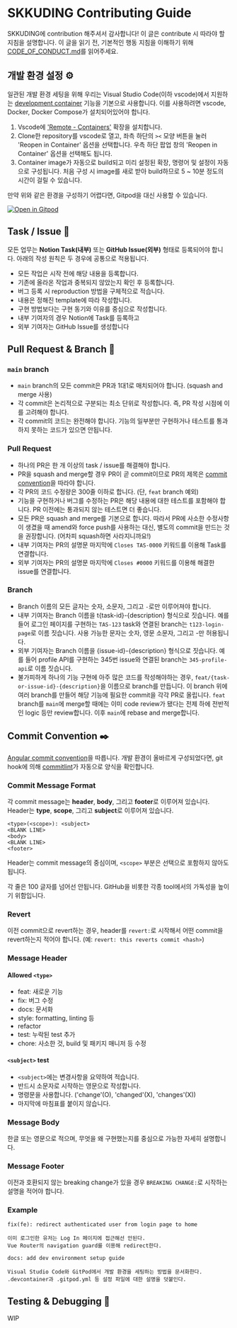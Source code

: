 # SKKUDING Contributing Guide

SKKUDING에 contribution 해주셔서 감사합니다! 이 글은 contribute 시 따라야 할 지침을 설명합니다. 이 글을 읽기 전, 기본적인 행동 지침을 이해하기 위해 [CODE_OF_CONDUCT.md](CODE_OF_CONDUCT.md)를 읽어주세요.

## 개발 환경 설정 ⚙️

일관된 개발 환경 세팅을 위해 우리는 Visual Studio Code(이하 vscode)에서 지원하는 [development container](https://code.visualstudio.com/docs/remote/containers) 기능을 기본으로 사용합니다. 이를 사용하려면 vscode, Docker, Docker Compose가 설치되어있어야 합니다.

1. Vscode에 ['Remote - Containers'](https://marketplace.visualstudio.com/items?itemName=ms-vscode-remote.remote-containers) 확장을 설치합니다.
2. Clone한 repository를 vscode로 열고, 좌측 하단의 `><` 모양 버튼을 눌러 'Reopen in Container' 옵션을 선택합니다. 우측 하단 팝업 창의 'Reopen in Container' 옵션을 선택해도 됩니다.
3. Container image가 자동으로 build되고 미리 설정된 확장, 명령어 및 설정이 자동으로 구성됩니다. 처음 구성 시 image를 새로 받아 build하므로 5 ~ 10분 정도의 시간이 걸릴 수 있습니다.

만약 위와 같은 환경을 구성하기 어렵다면, Gitpod을 대신 사용할 수 있습니다.

[![Open in Gitpod](https://gitpod.io/button/open-in-gitpod.svg)](https://gitpod.io/#https://github.com/skkuding/next)

## Task / Issue 🎫

모든 업무는 **Notion Task(내부)** 또는 **GitHub Issue(외부)** 형태로 등록되어야 합니다. 아래의 작성 원칙은 두 경우에 공통으로 적용됩니다.
- 모든 작업은 시작 전에 해당 내용을 등록합니다.
- 기존에 올라온 작업과 중복되지 않았는지 확인 후 등록합니다.
- 버그 등록 시 reproduction 방법을 구체적으로 적습니다.
- 내용은 정해진 template에 따라 작성합니다.
- 구현 방법보다는 구현 동기와 이유를 중심으로 작성합니다.
- 내부 기여자의 경우 Notion에 Task를 등록하고
- 외부 기여자는 GitHub Issue를 생성합니다

## <a name="pr-and-branch"></a> Pull Request & Branch 🌲

### `main` branch

- `main` branch의 모든 commit은 PR과 1대1로 매치되어야 합니다. (squash and merge 사용)
- 각 commit은 논리적으로 구분되는 최소 단위로 작성합니다. 즉, PR 작성 시점에 이를 고려해야 합니다.
- 각 commit의 코드는 완전해야 합니다. 기능의 일부분만 구현하거나 테스트를 통과하지 못하는 코드가 있으면 안됩니다.

### Pull Request

- 하나의 PR은 한 개 이상의 task / issue를 해결해야 합니다.
- PR을 squash and merge할 경우 PR이 곧 commit이므로 PR의 제목은 [commit convention](#commit-convention)을 따라야 합니다.
- 각 PR의 코드 수정량은 300줄 이하로 합니다. (단, `feat` branch 예외)
- 기능을 구현하거나 버그를 수정하는 PR은 해당 내용에 대한 테스트를 포함해야 합니다. PR 이전에는 통과되지 않는 테스트면 더 좋습니다.
- 모든 PR은 squash and merge를 기본으로 합니다. 따라서 PR에 사소한 수정사항이 생겼을 때 amend와 force push를 사용하는 대신, 별도의 commit을 만드는 것을 권장합니다. (어차피 squash하면 사라지니까요!)
- 내부 기여자는 PR의 설명문 마지막에 `Closes TAS-0000` 키워드를 이용해 Task를 연결합니다.
- 외부 기여자는 PR의 설명문 마지막에 `Closes #0000` 키워드를 이용해 해결한 issue를 연결합니다.

### Branch

- Branch 이름의 모든 글자는 숫자, 소문자, 그리고 `-`로만 이루어져야 합니다. 
- 내부 기여자는 Branch 이름을 t{task-id}-{description} 형식으로 짓습니다.
예를 들어 로그인 페이지를 구현하는 `TAS-123` task와 연결된 branch는 `t123-login-page`로 이름 짓습니다.
사용 가능한 문자는 숫자, 영문 소문자, 그리고 -만 허용됩니다.
- 외부 기여자는 Branch 이름을 {issue-id}-{description} 형식으로 짓습니다.
예를 들어 profile API를 구현하는 345번 issue와 연결된 branch는 `345-profile-api`로 이름 짓습니다.
- 불가피하게 하나의 기능 구현에 아주 많은 코드를 작성해야하는 경우, `feat/{task-or-issue-id}-{description}`을 이름으로 branch를 만듭니다. 이 branch 위에 여러 branch를 만들어 해당 기능에 필요한 commit을 각각 PR로 올립니다. `feat` branch를 `main`에 merge할 때에는 이미 code review가 됐다는 전제 하에 전반적인 logic 등만 review합니다. 이후 `main`에 rebase and merge합니다.

## <a name="commit-convention"></a> Commit Convention ✒️

[Angular commit convention](https://github.com/conventional-changelog/conventional-changelog/tree/master/packages/conventional-changelog-angular)을 따릅니다. 개발 환경이 올바르게 구성되었다면, git hook에 의해 [commitlint](https://github.com/conventional-changelog/commitlint)가 자동으로 양식을 확인합니다.

### Commit Message Format

각 commit message는 **header**, **body**, 그리고 **footer**로 이루어져 있습니다. Header는 **type**, **scope**, 그리고 **subject**로 이루어져 있습니다.

```
<type>(<scope>): <subject>
<BLANK LINE>
<body>
<BLANK LINE>
<footer>
```

Header는 commit message의 중심이며, `<scope>` 부분은 선택으로 포함하지 않아도 됩니다.

각 줄은 100 글자를 넘어선 안됩니다. GitHub을 비롯한 각종 tool에서의 가독성을 높이기 위함입니다.

### Revert

이전 commit으로 revert하는 경우, header를 `revert:`로 시작해서 어떤 commit을 revert하는지 적어야 합니다. (예: `revert: this reverts commit <hash>`)

### Message Header

#### Allowed `<type>`

- feat: 새로운 기능
- fix: 버그 수정
- docs: 문서화
- style: formatting, linting 등
- refactor
- test: 누락된 test 추가
- chore: 사소한 것, build 및 패키지 매니저 등 수정

#### `<subject>` test

- `<subject>`에는 변경사항을 요약하여 적습니다.
- 반드시 소문자로 시작하는 영문으로 작성합니다.
- 명령문을 사용합니다. ('change'(O), 'changed'(X), 'changes'(X))
- 마지막에 마침표를 붙이지 않습니다.

### Message Body

한글 또는 영문으로 적으며, 무엇을 왜 구현했는지를 중심으로 가능한 자세히 설명합니다.

### Message Footer

이전과 호환되지 않는 breaking change가 있을 경우 `BREAKING CHANGE:`로 시작하는 설명을 적어야 합니다.

### Example

```
fix(fe): redirect authenticated user from login page to home

이미 로그인한 유저는 Log In 페이지에 접근해선 안된다.
Vue Router의 navigation guard를 이용해 redirect한다.
```

```
docs: add dev environment setup guide

Visual Studio Code와 GitPod에서 개발 환경을 세팅하는 방법을 문서화한다.
.devcontainer과 .gitpod.yml 등 설정 파일에 대한 설명을 덧붙인다.
```

## Testing & Debugging 🐞

WIP
